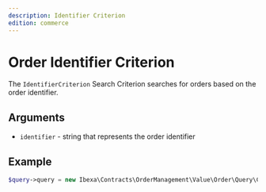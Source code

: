 ```yaml
---
description: Identifier Criterion
edition: commerce
---
```


# Order Identifier Criterion

The `IdentifierCriterion` Search Criterion searches for orders based on the order identifier.

## Arguments

- `identifier` - string that represents the order identifier

## Example

``` php
$query->query = new Ibexa\Contracts\OrderManagement\Value\Order\Query\Criterion\IdentifierCriterion('f7578972-e7f4-4cae-85dc-a7c74610204e');
```
